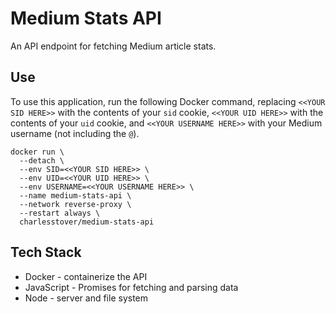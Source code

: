 # Medium Stats API

An API endpoint for fetching Medium article stats.

## Use

To use this application, run the following Docker command, replacing
`<<YOUR SID HERE>>` with the contents of your `sid` cookie, `<<YOUR UID HERE>>`
with the contents of your `uid` cookie, and `<<YOUR USERNAME HERE>>` with your
Medium username (not including the `@`).

```
docker run \
  --detach \
  --env SID=<<YOUR SID HERE>> \
  --env UID=<<YOUR UID HERE>> \
  --env USERNAME=<<YOUR USERNAME HERE>> \
  --name medium-stats-api \
  --network reverse-proxy \
  --restart always \
  charlesstover/medium-stats-api
```

## Tech Stack

* Docker - containerize the API
* JavaScript - Promises for fetching and parsing data
* Node - server and file system
